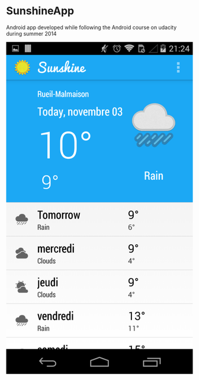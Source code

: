 SunshineApp
===========

Android app developed while following the Android course on udacity during summer 2014

![Sample screeshot](device-2014-11-03-212420.png)





